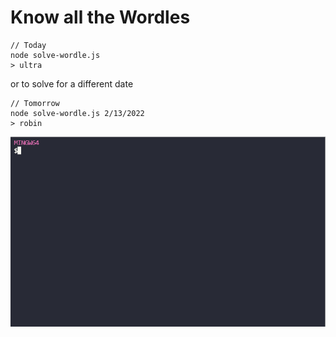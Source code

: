 # Know all the Wordles

```
// Today
node solve-wordle.js
> ultra
```

or to solve for a different date

```
// Tomorrow
node solve-wordle.js 2/13/2022
> robin
```

![solve-wordle.js](./assets/nodesolvewordle.gif)